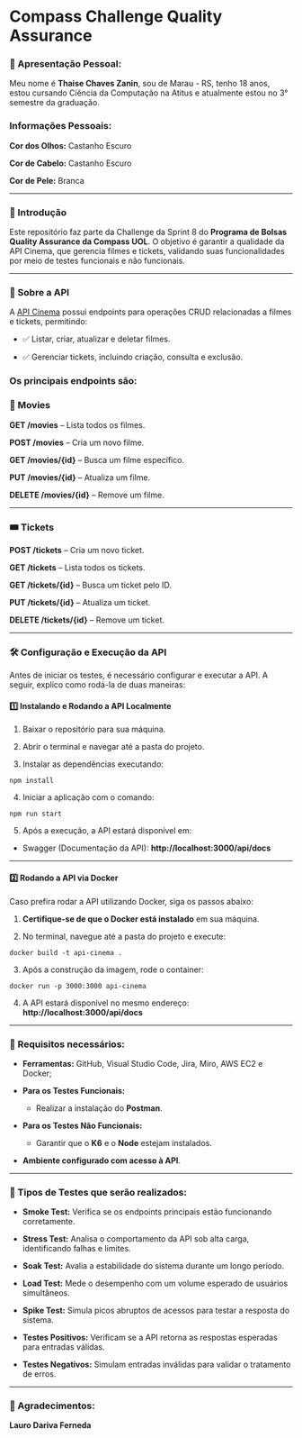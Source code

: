 # Compass Challenge Quality Assurance

### 🙋 Apresentação Pessoal:

Meu nome é **Thaise Chaves Zanin**, sou de Marau - RS, tenho 18 anos, estou cursando Ciência da Computação na Atitus e atualmente estou no 3° semestre da graduação.

### Informações Pessoais:

**Cor dos Olhos:** Castanho Escuro

**Cor de Cabelo:** Castanho Escuro

**Cor de Pele:** Branca

---
### 📍 Introdução

Este repositório faz parte da Challenge da Sprint 8 do **Programa de Bolsas Quality Assurance da Compass UOL**. O objetivo é garantir a qualidade da API Cinema, que gerencia filmes e tickets, validando suas funcionalidades por meio de testes funcionais e não funcionais.

---
### 📌 Sobre a API

A [API Cinema](http://localhost:3000/api/docs) possui endpoints para operações CRUD relacionadas a filmes e tickets, permitindo:

- ✅ Listar, criar, atualizar e deletar filmes.

- ✅ Gerenciar tickets, incluindo criação, consulta e exclusão.

### Os principais endpoints são:

### 🎥 Movies

**GET /movies** – Lista todos os filmes.

**POST /movies** – Cria um novo filme.

**GET /movies/{id}** – Busca um filme específico.

**PUT /movies/{id}** – Atualiza um filme.

**DELETE /movies/{id}** – Remove um filme.

---
### 🎟️ Tickets

**POST /tickets** – Cria um novo ticket.

**GET /tickets** – Lista todos os tickets.

**GET /tickets/{id}** – Busca um ticket pelo ID.

**PUT /tickets/{id}** – Atualiza um ticket.

**DELETE /tickets/{id}** – Remove um ticket.

---

### 🛠️ Configuração e Execução da API

Antes de iniciar os testes, é necessário configurar e executar a API. A seguir, explico como rodá-la de duas maneiras:

#### 1️⃣ Instalando e Rodando a API Localmente

1. Baixar o repositório para sua máquina.

2. Abrir o terminal e navegar até a pasta do projeto.

3. Instalar as dependências executando:

`
npm install
`

4. Iniciar a aplicação com o comando:

`
npm run start
`

5. Após a execução, a API estará disponível em:

- Swagger (Documentação da API): **http://localhost:3000/api/docs**

---
#### 2️⃣ Rodando a API via Docker

Caso prefira rodar a API utilizando Docker, siga os passos abaixo:

1. **Certifique-se de que o Docker está instalado** em sua máquina.

2. No terminal, navegue até a pasta do projeto e execute:

`
docker build -t api-cinema .
`

3. Após a construção da imagem, rode o container:

`
docker run -p 3000:3000 api-cinema
`

4. A API estará disponível no mesmo endereço: **http://localhost:3000/api/docs** 

---

### 📌 Requisitos necessários:

- **Ferramentas:** GitHub, Visual Studio Code, Jira, Miro, AWS EC2 e Docker;

- **Para os Testes Funcionais:**

   - Realizar a instalação do **Postman**.

- **Para os Testes Não Funcionais:**

   - Garantir que o **K6** e o **Node** estejam instalados.

- **Ambiente configurado com acesso à API**.

---

### 📄 Tipos de Testes que serão realizados:

- **Smoke Test:** Verifica se os endpoints principais estão funcionando corretamente.

- **Stress Test:** Analisa o comportamento da API sob alta carga, identificando falhas e limites.

- **Soak Test:** Avalia a estabilidade do sistema durante um longo período.

- **Load Test:** Mede o desempenho com um volume esperado de usuários simultâneos.

- **Spike Test:** Simula picos abruptos de acessos para testar a resposta do sistema.

- **Testes Positivos:** Verificam se a API retorna as respostas esperadas para entradas válidas.

- **Testes Negativos:** Simulam entradas inválidas para validar o tratamento de erros.

---

### 🎉 Agradecimentos:

**Lauro Dariva Ferneda**